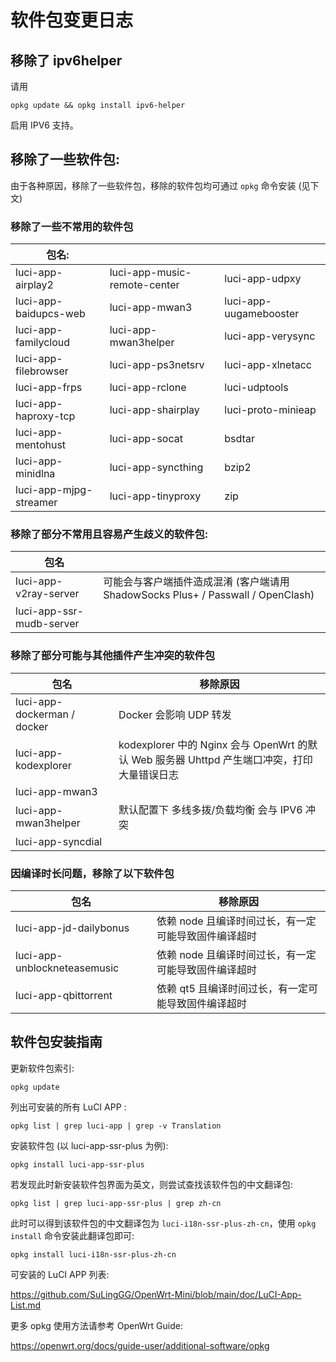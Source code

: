# 软件包变更日志

## 移除了 ipv6helper

请用

`opkg update && opkg install ipv6-helper` 

启用 IPV6 支持。

## 移除了一些软件包:

由于各种原因，移除了一些软件包，移除的软件包均可通过 `opkg` 命令安装 (见下文)

### 移除了一些不常用的软件包

| 包名:                  |                              |                        |
| ---------------------- | ---------------------------- | ---------------------- |
| luci-app-airplay2      | luci-app-music-remote-center | luci-app-udpxy         |
| luci-app-baidupcs-web  | luci-app-mwan3               | luci-app-uugamebooster |
| luci-app-familycloud   | luci-app-mwan3helper         | luci-app-verysync      |
| luci-app-filebrowser   | luci-app-ps3netsrv           | luci-app-xlnetacc      |
| luci-app-frps          | luci-app-rclone              | luci-udptools          |
| luci-app-haproxy-tcp   | luci-app-shairplay           | luci-proto-minieap     |
| luci-app-mentohust     | luci-app-socat               | bsdtar                 |
| luci-app-minidlna      | luci-app-syncthing           | bzip2                  |
| luci-app-mjpg-streamer | luci-app-tinyproxy           | zip                    |

### 移除了部分不常用且容易产生歧义的软件包:

| 包名                     |                                                              |
| ------------------------ | ------------------------------------------------------------ |
| luci-app-v2ray-server    | 可能会与客户端插件造成混淆 (客户端请用 ShadowSocks Plus+ / Passwall / OpenClash) |
| luci-app-ssr-mudb-server |                                                              |

### 移除了部分可能与其他插件产生冲突的软件包

| 包名                        | 移除原因                                                     |
| --------------------------- | ------------------------------------------------------------ |
| luci-app-dockerman / docker | Docker 会影响 UDP 转发                                       |
| luci-app-kodexplorer        | kodexplorer 中的 Nginx 会与 OpenWrt 的默认 Web 服务器 Uhttpd 产生端口冲突，打印大量错误日志 |
| luci-app-mwan3              |                                                              |
| luci-app-mwan3helper        | 默认配置下 多线多拨/负载均衡 会与 IPV6 冲突                  |
| luci-app-syncdial           |                                                              |

### 因编译时长问题，移除了以下软件包

| 包名                         | 移除原因                                             |
| ---------------------------- | ---------------------------------------------------- |
| luci-app-jd-dailybonus       | 依赖 node 且编译时间过长，有一定可能导致固件编译超时 |
| luci-app-unblockneteasemusic | 依赖 node 且编译时间过长，有一定可能导致固件编译超时 |
| luci-app-qbittorrent         | 依赖 qt5 且编译时间过长，有一定可能导致固件编译超时  |

## 软件包安装指南

更新软件包索引:

```
opkg update
```

列出可安装的所有 LuCI APP :

```
opkg list | grep luci-app | grep -v Translation
```

安装软件包 (以 luci-app-ssr-plus 为例):

```
opkg install luci-app-ssr-plus
```

若发现此时新安装软件包界面为英文，则尝试查找该软件包的中文翻译包:

```
opkg list | grep luci-app-ssr-plus | grep zh-cn
```

此时可以得到该软件包的中文翻译包为 `luci-i18n-ssr-plus-zh-cn`，使用 `opkg install` 命令安装此翻译包即可:

```
opkg install luci-i18n-ssr-plus-zh-cn
```

可安装的 LuCI APP 列表:

https://github.com/SuLingGG/OpenWrt-Mini/blob/main/doc/LuCI-App-List.md

更多 opkg 使用方法请参考 OpenWrt Guide:

https://openwrt.org/docs/guide-user/additional-software/opkg
